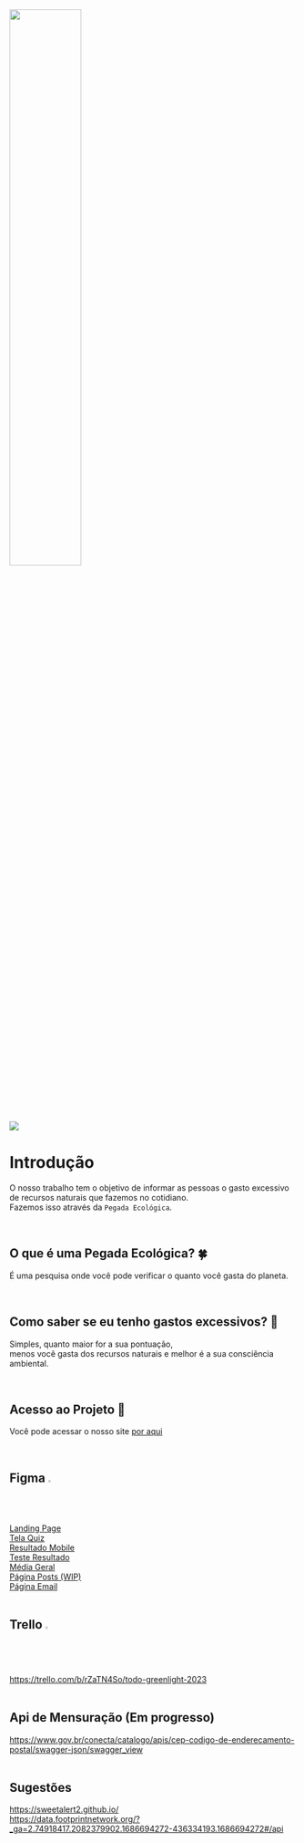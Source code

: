 <img style="height: 50%; width: 50%;" src="https://user-images.githubusercontent.com/82301731/216135751-11173142-9a00-49a2-bac9-455e4873c885.png" />
<br>
<img src= "http://img.shields.io/static/v1?label=STATUS&message=EM%20DESENVOLVIMENTO&color=GREEN&style=for-the-badge"/>


# Introdução
O nosso trabalho tem o objetivo de informar as pessoas o gasto excessivo de recursos naturais que fazemos no cotidiano.<br>
Fazemos isso através da `Pegada Ecológica`. 

<br>


## O que é uma Pegada Ecológica? 🍀
É uma pesquisa onde você pode verificar o quanto você gasta do planeta.

<br>


## Como saber se eu tenho gastos excessivos? :eyes:
Simples, quanto maior for a sua pontuação,<br>menos você gasta dos recursos naturais e melhor é a sua consciência ambiental.

<br>


## Acesso ao Projeto :file_folder:
Você pode acessar o nosso site <a href="https:\\www.greenlight.dev.br" >por aqui</a> 

<br>

## Figma <img style="height: 1.5%; width: 1.5%;" src="https://user-images.githubusercontent.com/82301731/229357812-90dbf2b1-d7e9-4b56-b51e-38980b123f9a.png">

<a href="https://www.figma.com/file/54dewYGjocdFVafZdo2jc4/pegadaecologicadesign2?t=uONlpmsG1vRaZQpU-1">Landing Page</a>
<br>
<a href="https://www.figma.com/file/LsCciXBSi0DoScpJfKoVp5/telaQuiz?t=m7s8e31eRGFU9Vuk-6">Tela Quiz</a>
<br>
<a href="https://www.figma.com/file/se9WVH5Qd3Jrmm5uYTLrqD/telaResultado?t=43FOucxhTTwxQd7s-6">Resultado Mobile</a>
<br>
<a href="https://www.figma.com/file/2XhOivcv7RESh5zP8FezyW/Untitled?node-id=1-2&t=oLFZv6aLeCi3neow-0">Teste Resultado</a>
<br>
<a href="https://www.figma.com/file/2XhOivcv7RESh5zP8FezyW/resultado-dados?t=IQ7PWx1oSxs4fTF4-6">Média Geral</a>
<br>
<a href="https://www.figma.com/file/cznf0jQXlD4E4lLFw2LnJ7/postsPagina?node-id=0%3A1&t=kpEja2bHoXCWLRQ7-1">Página Posts (WIP)</a>
<br>
<a href="https://www.figma.com/file/GkEnDHEwbG40YVton0AirD/telaEmail?type=design&t=1GFtNIXddfg4zfGC-6">Página Email</a>
<br>
<br>
## Trello <img style="height: 1.7%; width: 1.7%;" src="https://user-images.githubusercontent.com/82301731/229360279-43485252-5a87-4d6d-b59a-1737f2b69a74.png">
https://trello.com/b/rZaTN4So/todo-greenlight-2023
<br>
<br>
## Api de Mensuração (Em progresso)
https://www.gov.br/conecta/catalogo/apis/cep-codigo-de-enderecamento-postal/swagger-json/swagger_view
<br>
<br>
## Sugestões
https://sweetalert2.github.io/ 
<br>
https://data.footprintnetwork.org/?_ga=2.74918417.2082379902.1686694272-436334193.1686694272#/api


